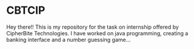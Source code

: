 # CBTCIP

Hey there!! This is my repository for the task on internship offered by CipherBite Technologies.
I have worked on java programming, creating a banking interface and a number guessing game...
